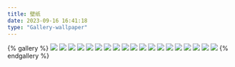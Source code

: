 ```yaml
---
title: 壁纸
date: 2023-09-16 16:41:18
type: "Gallery-wallpaper"
---
```


{% gallery %}
![](https://s11.ax1x.com/2024/01/29/pFu588s.jpg)
![](https://s11.ax1x.com/2024/01/29/pFu4vg1.jpg)
![](https://s11.ax1x.com/2024/01/29/pFu4L4J.jpg)
![](https://s11.ax1x.com/2024/01/29/pFuhRQx.jpg)
![](https://s11.ax1x.com/2024/01/29/pFuhDwF.jpg)
![](https://s11.ax1x.com/2024/01/22/pFZVkgx.png)
![](https://s11.ax1x.com/2024/01/12/pFC6Qf0.jpg)
![](https://s11.ax1x.com/2024/01/12/pFCsObj.jpg)
![](https://s11.ax1x.com/2024/01/12/pFCsD4x.jpg)
![](https://s11.ax1x.com/2024/01/12/pFCrOtx.jpg)
![](https://s11.ax1x.com/2024/01/12/pFCrIcF.jpg)
![](https://s11.ax1x.com/2024/01/11/pFCmavQ.jpg)
![](https://s11.ax1x.com/2024/01/11/pFCmN8S.jpg)
![](https://s11.ax1x.com/2024/01/11/pFCmJ4f.jpg)
![](https://s11.ax1x.com/2024/01/11/pFCmGUP.jpg)
![](https://s11.ax1x.com/2024/01/11/pFCm1HI.jpg)
![](https://s11.ax1x.com/2024/01/11/pFCmlDA.png)
![](https://s11.ax1x.com/2024/01/11/pFCeeyj.png)
![](https://s11.ax1x.com/2024/01/11/pFCZWJU.jpg)
{% endgallery %}




